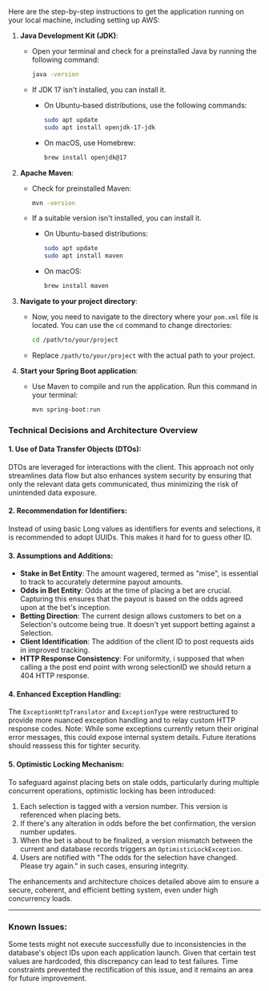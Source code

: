 Here are the step-by-step instructions to get the application running on your local machine, including setting up AWS:

1. **Java Development Kit (JDK)**:
    - Open your terminal and check for a preinstalled Java by running the following command:

        ```bash
        java -version
        ```

    - If JDK 17 isn't installed, you can install it. 
        - On Ubuntu-based distributions, use the following commands:

            ```bash
            sudo apt update
            sudo apt install openjdk-17-jdk
            ```

        - On macOS, use Homebrew:

            ```bash
            brew install openjdk@17
            ```

2. **Apache Maven**:
    - Check for preinstalled Maven:

        ```bash
        mvn -version
        ```

    - If a suitable version isn't installed, you can install it.
        - On Ubuntu-based distributions:

            ```bash
            sudo apt update
            sudo apt install maven
            ```

        - On macOS:

            ```bash
            brew install maven
            ```
6. **Navigate to your project directory**:
    - Now, you need to navigate to the directory where your `pom.xml` file is located. You can use the `cd` command to change directories:

        ```bash
        cd /path/to/your/project
        ```

    - Replace `/path/to/your/project` with the actual path to your project.

7. **Start your Spring Boot application**:
    - Use Maven to compile and run the application. Run this command in your terminal:

        ```bash
        mvn spring-boot:run
        ```


### Technical Decisions and Architecture Overview

#### 1. Use of Data Transfer Objects (DTOs):

DTOs are leveraged for interactions with the client. This approach not only streamlines data flow but also enhances system security by ensuring that only the relevant data gets communicated, thus minimizing the risk of unintended data exposure.

#### 2. Recommendation for Identifiers:

Instead of using basic Long values as identifiers for events and selections, it is recommended to adopt UUIDs. This makes it hard for to guess other ID.

#### 3. Assumptions and Additions:

- **Stake in Bet Entity**: The amount wagered, termed as "mise", is essential to track to accurately determine payout amounts.
- **Odds in Bet Entity**: Odds at the time of placing a bet are crucial. Capturing this ensures that the payout is based on the odds agreed upon at the bet's inception.
- **Betting Direction**: The current design allows customers to bet on a Selection's outcome being true. It doesn't yet support betting against a Selection.
- **Client Identification**: The addition of the client ID to post requests aids in improved tracking.
- **HTTP Response Consistency**: For uniformity, i supposed that when calling a the post end point with wrong selectionID we should return a 404 HTTP response.

#### 4. Enhanced Exception Handling:

The `ExceptionHttpTranslator` and `ExceptionType` were restructured to provide more nuanced exception handling and to relay custom HTTP response codes. Note: While some exceptions currently return their original error messages, this could expose internal system details. Future iterations should reassess this for tighter security.

#### 5. Optimistic Locking Mechanism:

To safeguard against placing bets on stale odds, particularly during multiple concurrent operations, optimistic locking has been introduced:

1. Each selection is tagged with a version number. This version is referenced when placing bets.
2. If there's any alteration in odds before the bet confirmation, the version number updates.
3. When the bet is about to be finalized, a version mismatch between the current and database records triggers an `OptimisticLockException`.
4. Users are notified with "The odds for the selection have changed. Please try again." in such cases, ensuring integrity.

The enhancements and architecture choices detailed above aim to ensure a secure, coherent, and efficient betting system, even under high concurrency loads.

---

### Known Issues:

Some tests might not execute successfully due to inconsistencies in the database's object IDs upon each application launch. Given that certain test values are hardcoded, this discrepancy can lead to test failures. Time constraints prevented the rectification of this issue, and it remains an area for future improvement.

